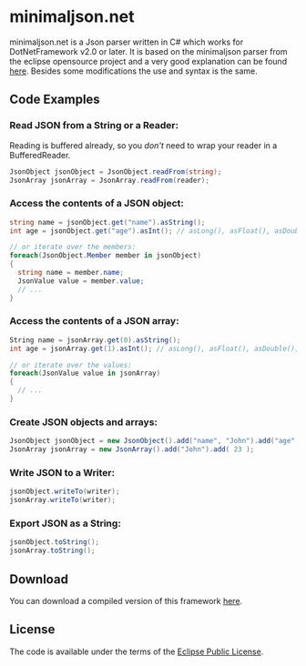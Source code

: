 minimaljson.net
===============

minimaljson.net is a Json parser written in C# which works for DotNetFramework v2.0 or later. It is based on the minimaljson parser from the eclipse opensource project and a very good explanation can be found [here](http://eclipsesource.com/blogs/2013/04/18/minimal-json-parser-for-java/). Besides some modifications the use and syntax is the same.

Code Examples
-------------

### Read JSON from a String or a Reader:

Reading is buffered already, so you *don't* need to wrap your reader in a BufferedReader.

```csharp
JsonObject jsonObject = JsonObject.readFrom(string);
JsonArray jsonArray = JsonArray.readFrom(reader);
```

### Access the contents of a JSON object:

```csharp
string name = jsonObject.get("name").asString();
int age = jsonObject.get("age").asInt(); // asLong(), asFloat(), asDouble(), ...

// or iterate over the members:
foreach(JsonObject.Member member in jsonObject)
{
  string name = member.name;
  JsonValue value = member.value;
  // ...
}
```

### Access the contents of a JSON array:

```csharp
String name = jsonArray.get(0).asString();
int age = jsonArray.get(1).asInt(); // asLong(), asFloat(), asDouble(), ...

// or iterate over the values:
foreach(JsonValue value in jsonArray)
{
  // ...
}
```

### Create JSON objects and arrays:

```csharp
JsonObject jsonObject = new JsonObject().add("name", "John").add("age", 23);
JsonArray jsonArray = new JsonArray().add("John").add( 23 );
```

### Write JSON to a Writer:

```csharp
jsonObject.writeTo(writer);
jsonArray.writeTo(writer);
```

### Export JSON as a String:

```csharp
jsonObject.toString();
jsonArray.toString();
```

Download
--------

You can download a compiled version of this framework [here](https://github.com/Benestar/minimaljson.net/blob/master/MinimalJson.zip?raw=true).

License
-------

The code is available under the terms of the [Eclipse Public License](http://www.eclipse.org/legal/epl-v10.html).
